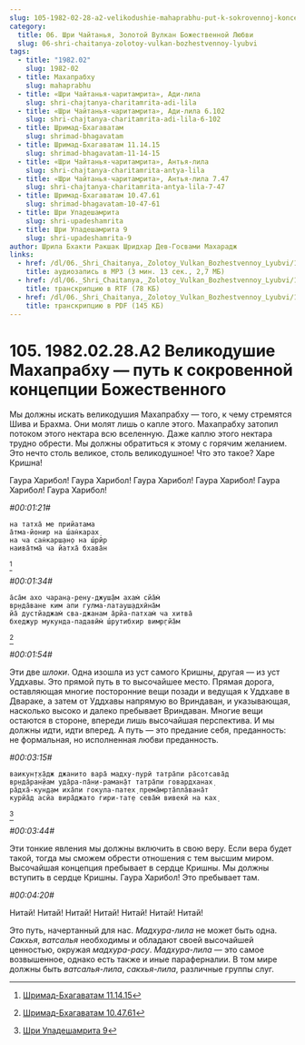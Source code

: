 ```yaml
---
slug: 105-1982-02-28-a2-velikodushie-mahaprabhu-put-k-sokrovennoj-koncepcii-bozhestvennogo
category:
  title: 06. Шри Чайтанья, Золотой Вулкан Божественной Любви
  slug: 06-shri-chaitanya-zolotoy-vulkan-bozhestvennoy-lyubvi
tags:
  - title: "1982.02"
    slug: 1982-02
  - title: Махапрабху
    slug: mahaprabhu
  - title: «Шри Чайтанья-чаритамрита», Ади-лила
    slug: shri-chajtanya-charitamrita-adi-lila
  - title: «Шри Чайтанья-чаритамрита», Ади-лила 6.102
    slug: shri-chajtanya-charitamrita-adi-lila-6-102
  - title: Шримад-Бхагаватам
    slug: shrimad-bhagavatam
  - title: Шримад-Бхагаватам 11.14.15
    slug: shrimad-bhagavatam-11-14-15
  - title: «Шри Чайтанья-чаритамрита», Антья-лила
    slug: shri-chajtanya-charitamrita-antya-lila
  - title: «Шри Чайтанья-чаритамрита», Антья-лила 7.47
    slug: shri-chajtanya-charitamrita-antya-lila-7-47
  - title: Шримад-Бхагаватам 10.47.61
    slug: shrimad-bhagavatam-10-47-61
  - title: Шри Упадешамрита
    slug: shri-upadeshamrita
  - title: Шри Упадешамрита 9
    slug: shri-upadeshamrita-9
author: Шрила Бхакти Ракшак Шридхар Дев-Госвами Махарадж
links:
  - href: /dl/06._Shri_Chaitanya,_Zolotoy_Vulkan_Bozhestvennoy_Lyubvi/105_1982.02.28.A2_SridharMj_Velikodushiye_Mahaprabhu--put_k_sokrovennoy_koncepcii_Bojestvennogo.mp3
    title: аудиозапись в MP3 (3 мин. 13 сек., 2,7 МБ)
  - href: /dl/06._Shri_Chaitanya,_Zolotoy_Vulkan_Bozhestvennoy_Lyubvi/105_1982.02.28.A2_SridharMj_Velikodushiye_Mahaprabhu--put_k_sokrovennoy_koncepcii_Bojestvennogo.rtf
    title: транскрипцию в RTF (78 КБ)
  - href: /dl/06._Shri_Chaitanya,_Zolotoy_Vulkan_Bozhestvennoy_Lyubvi/105_1982.02.28.A2_SridharMj_Velikodushiye_Mahaprabhu--put_k_sokrovennoy_koncepcii_Bojestvennogo.pdf
    title: транскрипцию в PDF (145 КБ)
---
```


# 105. 1982.02.28.A2 Великодушие Махапрабху — путь к сокровенной концепции Божественного

Мы должны искать великодушия Махапрабху — того, к чему стремятся Шива и Брахма. Они молят лишь о капле этого. Махапрабху затопил потоком этого нектара всю вселенную. Даже каплю этого нектара трудно обрести. Мы должны обратиться к этому с горячим желанием. Это нечто столь великое, столь великодушное! Что это такое? Харе Кришна!

Гаура Харибол! Гаура Харибол! Гаура Харибол! Гаура Харибол! Гаура Харибол! Гаура Харибол!

*#00:01:21#*

    на татха̄ мe прийатама
    а̄тма-йонир на ш́ан̇карах̣
    на ча сан̇карш̣ан̣о на ш́рӣр
    наива̄тма̄ ча йатха̄ бхава̄н
[^_ftn1]

*#00:01:34#*

    а̄са̄м ахо чаран̣а-рeн̣у-джуш̣а̄м ахам̇ сйа̄м̇
    вр̣нда̄ванe ким апи гулма-латауш̣адхӣна̄м
    йа̄ дустйаджам̇ сва-джанам а̄рйа-патхам̇ ча хитва̄
    бхeджур мукунда-падавӣм̇ ш́рутибхир вимр̣гйа̄м
[^_ftn2]

*#00:01:54#*

Эти две *шлоки*. Одна изошла из уст самого Кришны, другая — из уст Уддхавы. Это прямой путь в то высочайшее место. Прямая дорога, оставляющая многие посторонние вещи позади и ведущая к Уддхаве в Двараке, а затем от Уддхавы напрямую во Вриндаван, и указывающая, насколько высоко и далеко пребывает Вриндаван. Многие вещи остаются в стороне, впереди лишь высочайшая перспектива. И мы должны идти, идти вперед. А путь — это предание себя, преданность: не формальная, но исполненная любви преданность.

*#00:03:15#*

    вaикун̣т̣ха̄дж джaнитo вaра̄ мaдху-пурӣ татра̄пи ра̄сoтсава̄д
    вр̣нда̄ран̣йам уда̄ра-па̄н̣и-рамaн̣а̄т татра̄пи гoвaрдханaх̣
    ра̄дха̄-кун̣д̣ам иха̄пи гoкула-патех̣ прeма̄мр̣та̄пла̄вaна̄т
    курйа̄д aсйа вира̄джaтo гири-тат̣е сeва̄м̇ вивeкӣ нa кaх̣
[^_ftn3]

*#00:03:44#*

Эти тонкие явления мы должны включить в свою веру. Если вера будет такой, тогда мы сможем обрести отношения с тем высшим миром. Высочайшая концепция пребывает в сердце Кришны. Мы должны вступить в сердце Кришны. Гаура Харибол! Это пребывает там.

*#00:04:20#*

Нитай! Нитай! Нитай! Нитай! Нитай! Нитай! Нитай!

Это путь, начертанный для нас. *Мадхура-лила* не может быть одна. *Сакхья*, *ватсалья* необходимы и обладают своей высочайшей ценностью, окружая *мадхура-расу*. *Мадхура-лила* — это самое возвышенное, однако есть также и иные параферналии. В том мире должны быть *ватсалья-лила*, *сакхья-лила*, различные группы слуг.



[^_ftn1]: [Шримад-Бхагаватам 11.14.15](../notes/shrimad-bhagavatam/shrimad-bhagavatam-11-14-15.md)

[^_ftn2]: [Шримад-Бхагаватам 10.47.61](../notes/shrimad-bhagavatam/shrimad-bhagavatam-10-47-61.md)

[^_ftn3]: [Шри Упадешамрита 9](../notes/shri-upadeshamrita/shri-upadeshamrita-9.md)
